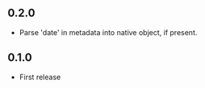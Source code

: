 0.2.0
-----
* Parse 'date' in metadata into native object, if present.

0.1.0
-----
* First release
